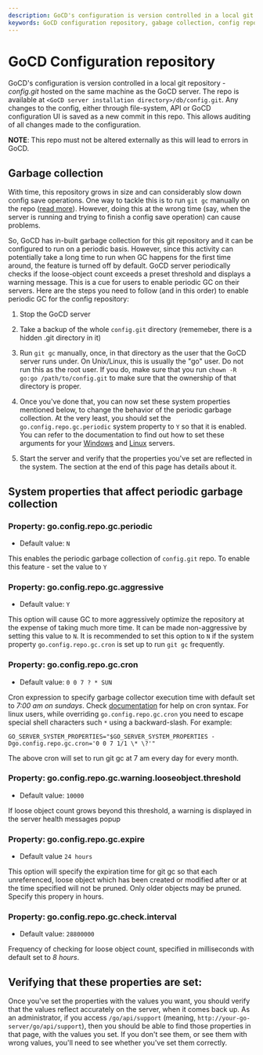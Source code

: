 ```yaml
---
description: GoCD's configuration is version controlled in a local git repository. It allows auditing of all changes made to the configuration. 
keywords: GoCD configuration repository, gabage collection, config repo, 
---
```


# GoCD Configuration repository

GoCD's configuration is version controlled in a local git repository - *config.git* hosted on the same machine as the
GoCD server. The repo is available at `<GoCD server installation directory>/db/config.git`. Any changes to the config,
either through file-system, API or GoCD configuration UI is saved as a new commit in this repo. This allows auditing of
all changes made to the configuration.

**NOTE**: This repo must not be altered externally as this will lead to errors in GoCD.

## Garbage collection

With time, this repository grows in size and can considerably slow down config save operations. One way to
tackle this is to run `git gc` manually on the repo ([read more](https://git-scm.com/docs/git-gc)). However, doing this
at the wrong time (say, when the server is running and trying to finish a config save operation) can cause problems.

So, GoCD has in-built garbage collection for this git repository and it can be configured to run on a periodic
basis. However, since this activity can potentially take a long time to run when GC happens for the first time around,
the feature is turned off by default. GoCD server periodically checks if the loose-object count exceeds a preset
threshold and displays a warning message. This is a cue for users to enable periodic GC on their servers. Here are the
steps you need to follow (and in this order) to enable periodic GC for the config repository:

1. Stop the GoCD server

2. Take a backup of the whole `config.git` directory (rememeber, there is a hidden .git directory in it)

3. Run `git gc` manually, once, in that directory as the user that the GoCD server runs under. On Unix/Linux, this is
   usually the "go" user. Do not run this as the root user. If you do, make sure that you run `chown -R go:go
   /path/to/config.git` to make sure that the ownership of that directory is proper.

4. Once you've done that, you can now set these system properties mentioned below, to change the behavior of the
   periodic garbage collection. At the very least, you should set the `go.config.repo.gc.periodic` system property to
   `Y` so that it is enabled. You can refer to the documentation to find out how to set these arguments for your
   [Windows](../installation/install/server/windows.html#overriding-default-startup-arguments-and-environment) and
   [Linux](../advanced_usage/other_config_options.html#environment-variables) servers.

5. Start the server and verify that the properties you've set are reflected in the system. The section at the end of
   this page has details about it.


## System properties that affect periodic garbage collection

### Property: go.config.repo.gc.periodic

* Default value: `N`

This enables the periodic garbage collection of `config.git` repo. To enable this feature - set the value to `Y`


### Property: go.config.repo.gc.aggressive

* Default value: `Y`

This option will cause GC to more aggressively optimize the repository at the expense of taking much more time. It can
be made non-aggressive by setting this value to `N`. It is recommended to set this option to `N` if the system property 
`go.config.repo.gc.cron` is set up to run `git gc` frequently. 


### Property: go.config.repo.gc.cron

* Default value: `0 0 7 ? * SUN`

Cron expression to specify garbage collector execution time with default set to *7:00 am on sundays*. Check
[documentation](../configuration/configuration_reference.html#format) for help on cron syntax. For linux users, while
overriding `go.config.repo.gc.cron` you need to escape special shell characters such `*` using a backward-slash. For
example:

```
GO_SERVER_SYSTEM_PROPERTIES="$GO_SERVER_SYSTEM_PROPERTIES -Dgo.config.repo.gc.cron='0 0 7 1/1 \* \?'"
```
The above cron will set to run git gc at 7 am every day for every month.

### Property: go.config.repo.gc.warning.looseobject.threshold

* Default value: `10000`

If loose object count grows beyond this threshold, a warning is displayed in the server health messages popup

### Property: go.config.repo.gc.expire

* Default value `24 hours`

This option will specify the expiration time for git gc so that each unreferenced, loose object which has been
created or modified after or at the time specified will not be pruned. Only older objects may be pruned.
Specify this propery in hours. 

### Property: go.config.repo.gc.check.interval

* Default value: `28800000`

Frequency of checking for loose object count, specified in milliseconds with default set to *8 hours*.


## Verifying that these properties are set:

Once you've set the properties with the values you want, you should verify that the values reflect accurately on the
server, when it comes back up. As an administrator, if you access `/go/api/support` (meaning,
`http://your-go-server/go/api/support`), then you should be able to find those properties in that page, with the values
you set. If you don't see them, or see them with wrong values, you'll need to see whether you've set them correctly.
